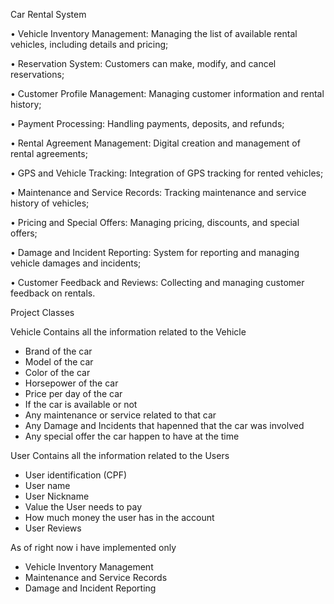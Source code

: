 
Car Rental System

• Vehicle Inventory Management: Managing the list of available rental vehicles, including details and pricing;

• Reservation System: Customers can make, modify, and cancel reservations;

• Customer Profile Management: Managing customer information and rental history;

• Payment Processing: Handling payments, deposits, and refunds;

• Rental Agreement Management: Digital creation and management of rental agreements;

• GPS and Vehicle Tracking: Integration of GPS tracking for rented vehicles;

• Maintenance and Service Records: Tracking maintenance and service history of vehicles;

• Pricing and Special Offers: Managing pricing, discounts, and special offers;

• Damage and Incident Reporting: System for reporting and managing vehicle damages and incidents;

• Customer Feedback and Reviews: Collecting and managing customer feedback on rentals.


Project Classes

Vehicle
    Contains all the information related to the Vehicle

- Brand of the car
- Model of the car
- Color of the car
- Horsepower of the car
- Price per day of the car
- If the car is available or not
- Any maintenance or service related to that car
- Any Damage and Incidents that hapenned that the car was involved
- Any special offer the car happen to have at the time


User
    Contains all the information related to the Users

- User identification (CPF)
- User name
- User Nickname
- Value the User needs to pay
- How much money the user has in the account
- User Reviews

As of right now i have implemented only
- Vehicle Inventory Management
- Maintenance and Service Records
- Damage and Incident Reporting
